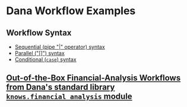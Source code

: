 # Dana Workflow Examples

## Workflow Syntax

- [Sequential (pipe "|" operator) syntax](workflow_syntax_sequential.na)
- [Parallel ("[]") syntax](workflow_syntax_parallel.na)
- [Conditional (`case`) syntax](workflow_syntax_conditional.na)

## [Out-of-the-Box Financial-Analysis Workflows from Dana's standard library `knows.financial_analysis` module](ootb_stdlib_financial_analysis_workflows.na)
